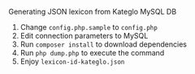 Generating JSON lexicon from Kateglo MySQL DB

1. Change `config.php.sample` to `config.php`
2. Edit connection parameters to MySQL
3. Run `composer install` to download dependencies
4. Run `php dump.php` to execute the command
5. Enjoy `lexicon-id-kateglo.json`